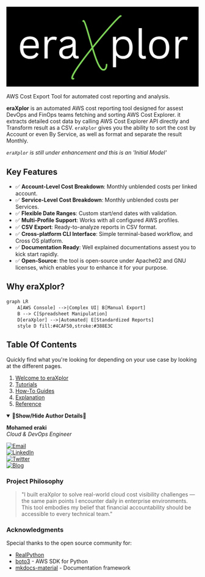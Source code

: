 ![Banner](docs/assets/images/eraXplor.jpeg)

AWS Cost Export Tool for automated cost reporting and analysis.

**eraXplor** is an automated AWS cost reporting tool designed for assest DevOps and FinOps teams fetching and sorting AWS Cost Explorer.
it extracts detailed cost data by calling AWS Cost Explorer API directly and Transform result as a CSV.
`eraXplor` gives you the ability to sort the cost by Account or even By Service, as well as format and separate the result Monthly.

*`eraXplor` is still under enhancement and this is an 'Initial Model'*


## Key Features
- ✅ **Account-Level Cost Breakdown**: Monthly unblended costs per linked account.
- ✅ **Service-Level Cost Breakdown**: Monthly unblended costs per Services.
- ✅ **Flexible Date Ranges**: Custom start/end dates with validation.
- ✅ **Multi-Profile Support**: Works with all configured AWS profiles.
- ✅ **CSV Export**: Ready-to-analyze reports in CSV format.
- ✅ **Cross-platform CLI Interface**: Simple terminal-based workflow, and Cross OS platform.
- ✅ **Documentation Ready**: Well explained documentations assest you to kick start rapidly.
- ✅ **Open-Source**: the tool is open-source under Apache02 and GNU licenses, which enables your to enhance it for your purpose.

## Why eraXplor?
```mermaid
graph LR
    A[AWS Console] -->|Complex UI| B[Manual Export]
    B --> C[Spreadsheet Manipulation]
    D[eraXplor] -->|Automated| E[Standardized Reports]
    style D fill:#4CAF50,stroke:#388E3C
```


## Table Of Contents
Quickly find what you're looking for depending on
your use case by looking at the different pages.

1. [Welcome to eraXplor](https://mohamed-eleraki.github.io/eraXplor/)
2. [Tutorials](https://mohamed-eleraki.github.io/eraXplor/tutorials/)
3. [How-To Guides](https://mohamed-eleraki.github.io/eraXplor/how-to-guides/)
4. [Explanation](https://mohamed-eleraki.github.io/eraXplor/explanation/)
5. [Reference](https://mohamed-eleraki.github.io/eraXplor/reference/)



<details open>
<summary><strong>👋Show/Hide Author Details👋</strong></summary>

**Mohamed eraki**  
*Cloud & DevOps Engineer*

[![Email](https://img.shields.io/badge/Contact-mohamed--ibrahim2021@outlook.com-blue?style=flat&logo=mail.ru)](mailto:mohamed-ibrahim2021@outlook.com)  
[![LinkedIn](https://img.shields.io/badge/Connect-LinkedIn-informational?style=flat&logo=linkedin)](https://www.linkedin.com/in/mohamed-el-eraki-8bb5111aa/)  
[![Twitter](https://img.shields.io/badge/Twitter-Follow-blue?style=flat&logo=twitter)](https://x.com/__eraki__)  
[![Blog](https://img.shields.io/badge/Blog-Visit-brightgreen?style=flat&logo=rss)](https://eraki.hashnode.dev/)

### Project Philosophy

> "I built eraXplor to solve real-world cloud cost visibility challenges — the same pain points I encounter daily in enterprise environments. This tool embodies my belief that financial accountability should be accessible to every technical team."

### Acknowledgments

Special thanks to the open source community for:

- [RealPython](https://realpython.com/)
- [boto3](https://boto3.amazonaws.com) - AWS SDK for Python
- [mkdocs-material](https://squidfunk.github.io/mkdocs-material/) - Documentation framework

</details>






